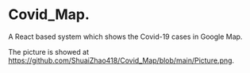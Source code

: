 # Covid_Map.   

A React based system which shows the Covid-19 cases in Google Map.    

The picture is showed at https://github.com/ShuaiZhao418/Covid_Map/blob/main/Picture.png. 
